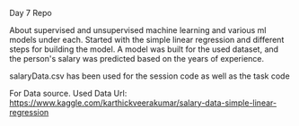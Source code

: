 Day 7 Repo


About supervised and unsupervised machine learning and various ml models under each. Started with the simple linear regression and different steps for building the model. A model was built for the used dataset, and the person's salary was predicted based on the years of experience.


salaryData.csv has been used for the session code as well as the task code

For Data source. Used Data Url: https://www.kaggle.com/karthickveerakumar/salary-data-simple-linear-regression 
